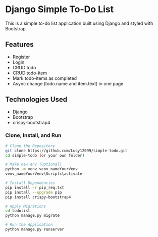 # Django Simple To-Do List

This is a simple to-do list application built using Django and styled with Bootstrap.

## Features
- Register
- Login
- CRUD todo
- CRUD todo-item 
- Mark todo-items as completed
- Async change (todo.name and item.text) in one page 


## Technologies Used

- Django
- Bootstrap
- crispy-bootstrap4

### Clone, Install, and Run

```bash
# Clone the Repository
git clone https://github.com/Luqy12099/simple-todo.git
cd simple-todo (or your own folder)

# Make new env (Optional)
python -m venv venv_nameYourVenv
venv_nameYourVenv\Scripts\activate

# Install Dependencies
pip install -r pip_req.txt
pip install --upgrade pip
pip install crispy-bootstrap4

# Apply Migrations
cd todolist
python manage.py migrate

# Run the Application
python manage.py runserver